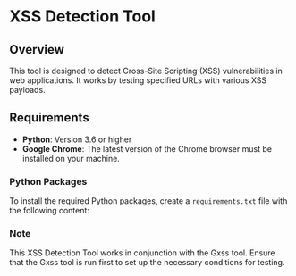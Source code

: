 # XSS Detection Tool

## Overview

This tool is designed to detect Cross-Site Scripting (XSS) vulnerabilities in web applications. It works by testing specified URLs with various XSS payloads.

## Requirements

- **Python**: Version 3.6 or higher
- **Google Chrome**: The latest version of the Chrome browser must be installed on your machine.

### Python Packages

To install the required Python packages, create a `requirements.txt` file with the following content:

### Note

This XSS Detection Tool works in conjunction with the Gxss tool. Ensure that the Gxss tool is run first to set up the necessary conditions for testing.
